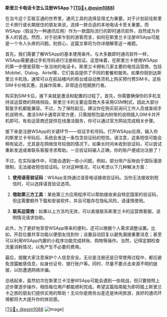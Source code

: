 **斯里兰卡电话卡怎么注册WSApp？[[TG💪+ @esim1088](https://t.me/s/esim1088)]**

在当今这个互联互通的世界里，通讯工具的选择显得尤为重要。对于计划前往斯里兰卡旅行或长期居住的朋友来说，选择一款合适的本地电话卡至关重要。而WSApp（假设为一种通讯应用）作为一款国际流行的即时通讯软件，自然成为许多人的首选。然而，对于初来乍到的游客而言，如何在斯里兰卡注册WSApp可能是一个令人头疼的问题。别担心，这篇文章将为你详细解答这一难题。

首先，我们需要了解WSApp的基本使用条件。与大多数即时通讯软件一样，WSApp需要通过手机号码进行注册和验证。这意味着，在斯里兰卡使用WSApp的第一步便是获取一张当地的电话卡。斯里兰卡拥有几家主要的电信运营商，包括Mobitel、Dialog、Airtel等，它们各自提供了不同的套餐和服务。如果你刚到达斯里兰卡机场，通常可以在航站楼内的柜台或自动售货机上购买预付费SIM卡。这些SIM卡价格实惠，且操作简单，非常适合短期旅行者。

购买到SIM卡后，接下来就是激活和配置的过程了。首先，你需要确保你的手机支持该运营商的网络频段。斯里兰卡的主要运营商大多采用GSM制式，因此大部分智能手机都能兼容。不过，为了保险起见，建议你在购买前询问工作人员或查阅手机说明书。激活SIM卡通常非常方便，只需按照包装内附带的说明插入SIM卡并开机即可。有些运营商还提供在线激活服务，你可以通过官方网站完成相关步骤。

接下来是注册WSApp的关键环节——验证手机号码。打开WSApp应用，输入你的斯里兰卡号码后，系统会发送一条包含验证码的短信。请注意，这条短信可能会稍有延迟，尤其是在网络信号较弱的情况下。如果长时间未收到验证码，可以尝试重新发送或者联系客服寻求帮助。一旦验证码输入正确，你的账户便成功注册了！

不过，在实际操作中，可能会遇到一些小问题。例如，部分用户反映由于国际漫游限制，无法接收短信验证码。针对这种情况，可以考虑以下几种解决方案：

1. **使用语音验证码**：WSApp支持通过语音电话接收验证码。当你无法接收到短信时，可以选择语音验证选项。
   
2. **借助第三方工具**：某些第三方应用程序可以帮助接收来自特定国家的验证码，但这需要额外下载和安装软件，并且可能存在隐私风险，请谨慎使用。

3. **联系运营商**：如果以上方法均无效，可以直接联系斯里兰卡的运营商客服，说明情况请求协助。

此外，为了更好地享受WSApp带来的便利，还可以根据个人需求调整设置。比如，开启位置共享功能以便朋友找到你；设置自动回复以避免漏接重要消息；甚至可以利用WSApp内置的小程序功能完成转账、购物等操作。当然，记得定期检查流量消耗情况，以免产生不必要的费用。

最后，提醒大家注意保护个人信息安全。无论是注册还是日常使用过程中，都应避免泄露敏感信息，如身份证号、银行账户等。同时，尽量不要点击来源不明的链接，以防遭遇网络诈骗。

总结起来，虽然初次在斯里兰卡注册WSApp可能会遇到一些挑战，但只要按照上述步骤逐步操作，相信每位用户都能顺利完成。希望这篇指南能为即将踏上斯里兰卡之旅的朋友们提供实用的帮助！无论你是商务出差还是休闲旅游，良好的通讯环境都将大大提升你的体验感。

[[TG💪+ @esim1088](https://t.me/s/esim1088) ![Image](https://i.postimg.cc/4NQfJmqS/Snipaste-2025-05-13-00-14-12.png)]